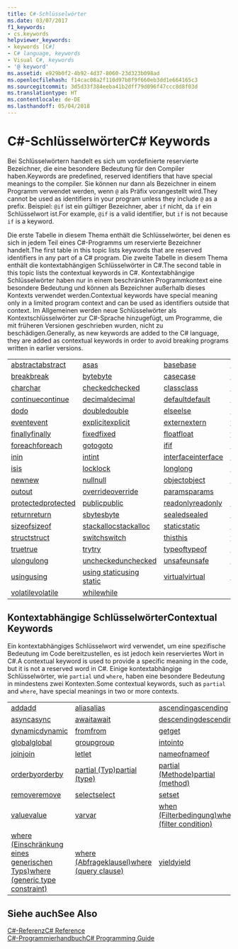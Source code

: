 ```yaml
---
title: C#-Schlüsselwörter
ms.date: 03/07/2017
f1_keywords:
- cs.keywords
helpviewer_keywords:
- keywords [C#]
- C# language, keywords
- Visual C#, keywords
- '@ keyword'
ms.assetid: e929b0f2-4b92-4d37-8060-23d323b098ad
ms.openlocfilehash: f14cac08a2f110d97b8f9f660eb3dd1e664165c3
ms.sourcegitcommit: 3d5d33f384eeba41b2dff79d096f47ccc8d8f03d
ms.translationtype: HT
ms.contentlocale: de-DE
ms.lasthandoff: 05/04/2018
---
```

# <a name="c-keywords"></a><span data-ttu-id="b9bc5-102">C#-Schlüsselwörter</span><span class="sxs-lookup"><span data-stu-id="b9bc5-102">C# Keywords</span></span>
<span data-ttu-id="b9bc5-103">Bei Schlüsselwörtern handelt es sich um vordefinierte reservierte Bezeichner, die eine besondere Bedeutung für den Compiler haben.</span><span class="sxs-lookup"><span data-stu-id="b9bc5-103">Keywords are predefined, reserved identifiers that have special meanings to the compiler.</span></span> <span data-ttu-id="b9bc5-104">Sie können nur dann als Bezeichner in einem Programm verwendet werden, wenn `@` als Präfix vorangestellt wird.</span><span class="sxs-lookup"><span data-stu-id="b9bc5-104">They cannot be used as identifiers in your program unless they include `@` as a prefix.</span></span> <span data-ttu-id="b9bc5-105">Beispiel: `@if` ist ein gültiger Bezeichner, aber `if` nicht, da `if` ein Schlüsselwort ist.</span><span class="sxs-lookup"><span data-stu-id="b9bc5-105">For example, `@if` is a valid identifier, but `if` is not because `if` is a keyword.</span></span>  
  
 <span data-ttu-id="b9bc5-106">Die erste Tabelle in diesem Thema enthält die Schlüsselwörter, bei denen es sich in jedem Teil eines C#-Programms um reservierte Bezeichner handelt.</span><span class="sxs-lookup"><span data-stu-id="b9bc5-106">The first table in this topic lists keywords that are reserved identifiers in any part of a C# program.</span></span> <span data-ttu-id="b9bc5-107">Die zweite Tabelle in diesem Thema enthält die kontextabhängigen Schlüsselwörter in C#.</span><span class="sxs-lookup"><span data-stu-id="b9bc5-107">The second table in this topic lists the contextual keywords in C#.</span></span> <span data-ttu-id="b9bc5-108">Kontextabhängige Schlüsselwörter haben nur in einem beschränkten Programmkontext eine besondere Bedeutung und können als Bezeichner außerhalb dieses Kontexts verwendet werden.</span><span class="sxs-lookup"><span data-stu-id="b9bc5-108">Contextual keywords have special meaning only in a limited program context and can be used as identifiers outside that context.</span></span> <span data-ttu-id="b9bc5-109">Im Allgemeinen werden neue Schlüsselwörter als Kontextschlüsselwörter zur C#-Sprache hinzugefügt, um Programme, die mit früheren Versionen geschrieben wurden, nicht zu beschädigen.</span><span class="sxs-lookup"><span data-stu-id="b9bc5-109">Generally, as new keywords are added to the C# language, they are added as contextual keywords in order to avoid breaking programs written in earlier versions.</span></span>  
  
|||||  
|---|---|---|---|  
|[<span data-ttu-id="b9bc5-110">abstract</span><span class="sxs-lookup"><span data-stu-id="b9bc5-110">abstract</span></span>](../../../csharp/language-reference/keywords/abstract.md)|[<span data-ttu-id="b9bc5-111">as</span><span class="sxs-lookup"><span data-stu-id="b9bc5-111">as</span></span>](../../../csharp/language-reference/keywords/as.md)|[<span data-ttu-id="b9bc5-112">base</span><span class="sxs-lookup"><span data-stu-id="b9bc5-112">base</span></span>](../../../csharp/language-reference/keywords/base.md)|[<span data-ttu-id="b9bc5-113">bool</span><span class="sxs-lookup"><span data-stu-id="b9bc5-113">bool</span></span>](../../../csharp/language-reference/keywords/bool.md)|  
|[<span data-ttu-id="b9bc5-114">break</span><span class="sxs-lookup"><span data-stu-id="b9bc5-114">break</span></span>](../../../csharp/language-reference/keywords/break.md)|[<span data-ttu-id="b9bc5-115">byte</span><span class="sxs-lookup"><span data-stu-id="b9bc5-115">byte</span></span>](../../../csharp/language-reference/keywords/byte.md)|[<span data-ttu-id="b9bc5-116">case</span><span class="sxs-lookup"><span data-stu-id="b9bc5-116">case</span></span>](../../../csharp/language-reference/keywords/switch.md)|[<span data-ttu-id="b9bc5-117">catch</span><span class="sxs-lookup"><span data-stu-id="b9bc5-117">catch</span></span>](../../../csharp/language-reference/keywords/try-catch.md)|  
|[<span data-ttu-id="b9bc5-118">char</span><span class="sxs-lookup"><span data-stu-id="b9bc5-118">char</span></span>](../../../csharp/language-reference/keywords/char.md)|[<span data-ttu-id="b9bc5-119">checked</span><span class="sxs-lookup"><span data-stu-id="b9bc5-119">checked</span></span>](../../../csharp/language-reference/keywords/checked.md)|[<span data-ttu-id="b9bc5-120">class</span><span class="sxs-lookup"><span data-stu-id="b9bc5-120">class</span></span>](../../../csharp/language-reference/keywords/class.md)|[<span data-ttu-id="b9bc5-121">const</span><span class="sxs-lookup"><span data-stu-id="b9bc5-121">const</span></span>](../../../csharp/language-reference/keywords/const.md)|  
|[<span data-ttu-id="b9bc5-122">continue</span><span class="sxs-lookup"><span data-stu-id="b9bc5-122">continue</span></span>](../../../csharp/language-reference/keywords/continue.md)|[<span data-ttu-id="b9bc5-123">decimal</span><span class="sxs-lookup"><span data-stu-id="b9bc5-123">decimal</span></span>](../../../csharp/language-reference/keywords/decimal.md)|[<span data-ttu-id="b9bc5-124">default</span><span class="sxs-lookup"><span data-stu-id="b9bc5-124">default</span></span>](../../../csharp/language-reference/keywords/default.md)|[<span data-ttu-id="b9bc5-125">delegate</span><span class="sxs-lookup"><span data-stu-id="b9bc5-125">delegate</span></span>](../../../csharp/language-reference/keywords/delegate.md)|  
|[<span data-ttu-id="b9bc5-126">do</span><span class="sxs-lookup"><span data-stu-id="b9bc5-126">do</span></span>](../../../csharp/language-reference/keywords/do.md)|[<span data-ttu-id="b9bc5-127">double</span><span class="sxs-lookup"><span data-stu-id="b9bc5-127">double</span></span>](../../../csharp/language-reference/keywords/double.md)|[<span data-ttu-id="b9bc5-128">else</span><span class="sxs-lookup"><span data-stu-id="b9bc5-128">else</span></span>](../../../csharp/language-reference/keywords/if-else.md)|[<span data-ttu-id="b9bc5-129">enum</span><span class="sxs-lookup"><span data-stu-id="b9bc5-129">enum</span></span>](../../../csharp/language-reference/keywords/enum.md)|  
|[<span data-ttu-id="b9bc5-130">event</span><span class="sxs-lookup"><span data-stu-id="b9bc5-130">event</span></span>](../../../csharp/language-reference/keywords/event.md)|[<span data-ttu-id="b9bc5-131">explicit</span><span class="sxs-lookup"><span data-stu-id="b9bc5-131">explicit</span></span>](../../../csharp/language-reference/keywords/explicit.md)|[<span data-ttu-id="b9bc5-132">extern</span><span class="sxs-lookup"><span data-stu-id="b9bc5-132">extern</span></span>](../../../csharp/language-reference/keywords/extern.md)|[<span data-ttu-id="b9bc5-133">false</span><span class="sxs-lookup"><span data-stu-id="b9bc5-133">false</span></span>](../../../csharp/language-reference/keywords/false.md)|  
|[<span data-ttu-id="b9bc5-134">finally</span><span class="sxs-lookup"><span data-stu-id="b9bc5-134">finally</span></span>](../../../csharp/language-reference/keywords/try-finally.md)|[<span data-ttu-id="b9bc5-135">fixed</span><span class="sxs-lookup"><span data-stu-id="b9bc5-135">fixed</span></span>](../../../csharp/language-reference/keywords/fixed-statement.md)|[<span data-ttu-id="b9bc5-136">float</span><span class="sxs-lookup"><span data-stu-id="b9bc5-136">float</span></span>](../../../csharp/language-reference/keywords/float.md)|[<span data-ttu-id="b9bc5-137">for</span><span class="sxs-lookup"><span data-stu-id="b9bc5-137">for</span></span>](../../../csharp/language-reference/keywords/for.md)|  
|[<span data-ttu-id="b9bc5-138">foreach</span><span class="sxs-lookup"><span data-stu-id="b9bc5-138">foreach</span></span>](../../../csharp/language-reference/keywords/foreach-in.md)|[<span data-ttu-id="b9bc5-139">goto</span><span class="sxs-lookup"><span data-stu-id="b9bc5-139">goto</span></span>](../../../csharp/language-reference/keywords/goto.md)|[<span data-ttu-id="b9bc5-140">if</span><span class="sxs-lookup"><span data-stu-id="b9bc5-140">if</span></span>](../../../csharp/language-reference/keywords/if-else.md)|[<span data-ttu-id="b9bc5-141">implicit</span><span class="sxs-lookup"><span data-stu-id="b9bc5-141">implicit</span></span>](../../../csharp/language-reference/keywords/implicit.md)|  
|[<span data-ttu-id="b9bc5-142">in</span><span class="sxs-lookup"><span data-stu-id="b9bc5-142">in</span></span>](../../../csharp/language-reference/keywords/in.md)|[<span data-ttu-id="b9bc5-143">int</span><span class="sxs-lookup"><span data-stu-id="b9bc5-143">int</span></span>](../../../csharp/language-reference/keywords/int.md)|[<span data-ttu-id="b9bc5-144">interface</span><span class="sxs-lookup"><span data-stu-id="b9bc5-144">interface</span></span>](../../../csharp/language-reference/keywords/interface.md)|[<span data-ttu-id="b9bc5-145">internal</span><span class="sxs-lookup"><span data-stu-id="b9bc5-145">internal</span></span>](../../../csharp/language-reference/keywords/internal.md)|
|[<span data-ttu-id="b9bc5-146">is</span><span class="sxs-lookup"><span data-stu-id="b9bc5-146">is</span></span>](../../../csharp/language-reference/keywords/is.md)|[<span data-ttu-id="b9bc5-147">lock</span><span class="sxs-lookup"><span data-stu-id="b9bc5-147">lock</span></span>](../../../csharp/language-reference/keywords/lock-statement.md)|[<span data-ttu-id="b9bc5-148">long</span><span class="sxs-lookup"><span data-stu-id="b9bc5-148">long</span></span>](../../../csharp/language-reference/keywords/long.md)|[<span data-ttu-id="b9bc5-149">namespace</span><span class="sxs-lookup"><span data-stu-id="b9bc5-149">namespace</span></span>](../../../csharp/language-reference/keywords/namespace.md)|
|[<span data-ttu-id="b9bc5-150">new</span><span class="sxs-lookup"><span data-stu-id="b9bc5-150">new</span></span>](../../../csharp/language-reference/keywords/new.md)|[<span data-ttu-id="b9bc5-151">null</span><span class="sxs-lookup"><span data-stu-id="b9bc5-151">null</span></span>](../../../csharp/language-reference/keywords/null.md)|[<span data-ttu-id="b9bc5-152">object</span><span class="sxs-lookup"><span data-stu-id="b9bc5-152">object</span></span>](../../../csharp/language-reference/keywords/object.md)|[<span data-ttu-id="b9bc5-153">operator</span><span class="sxs-lookup"><span data-stu-id="b9bc5-153">operator</span></span>](../../../csharp/language-reference/keywords/operator.md)|
|[<span data-ttu-id="b9bc5-154">out</span><span class="sxs-lookup"><span data-stu-id="b9bc5-154">out</span></span>](../../../csharp/language-reference/keywords/out.md)|[<span data-ttu-id="b9bc5-155">override</span><span class="sxs-lookup"><span data-stu-id="b9bc5-155">override</span></span>](../../../csharp/language-reference/keywords/override.md)|[<span data-ttu-id="b9bc5-156">params</span><span class="sxs-lookup"><span data-stu-id="b9bc5-156">params</span></span>](../../../csharp/language-reference/keywords/params.md)|[<span data-ttu-id="b9bc5-157">private</span><span class="sxs-lookup"><span data-stu-id="b9bc5-157">private</span></span>](../../../csharp/language-reference/keywords/private.md)|
|[<span data-ttu-id="b9bc5-158">protected</span><span class="sxs-lookup"><span data-stu-id="b9bc5-158">protected</span></span>](../../../csharp/language-reference/keywords/protected.md)|[<span data-ttu-id="b9bc5-159">public</span><span class="sxs-lookup"><span data-stu-id="b9bc5-159">public</span></span>](../../../csharp/language-reference/keywords/public.md)|[<span data-ttu-id="b9bc5-160">readonly</span><span class="sxs-lookup"><span data-stu-id="b9bc5-160">readonly</span></span>](../../../csharp/language-reference/keywords/readonly.md)|[<span data-ttu-id="b9bc5-161">ref</span><span class="sxs-lookup"><span data-stu-id="b9bc5-161">ref</span></span>](../../../csharp/language-reference/keywords/ref.md)|
|[<span data-ttu-id="b9bc5-162">return</span><span class="sxs-lookup"><span data-stu-id="b9bc5-162">return</span></span>](../../../csharp/language-reference/keywords/return.md)|[<span data-ttu-id="b9bc5-163">sbyte</span><span class="sxs-lookup"><span data-stu-id="b9bc5-163">sbyte</span></span>](../../../csharp/language-reference/keywords/sbyte.md)|[<span data-ttu-id="b9bc5-164">sealed</span><span class="sxs-lookup"><span data-stu-id="b9bc5-164">sealed</span></span>](../../../csharp/language-reference/keywords/sealed.md)|[<span data-ttu-id="b9bc5-165">short</span><span class="sxs-lookup"><span data-stu-id="b9bc5-165">short</span></span>](../../../csharp/language-reference/keywords/short.md)||
[<span data-ttu-id="b9bc5-166">sizeof</span><span class="sxs-lookup"><span data-stu-id="b9bc5-166">sizeof</span></span>](../../../csharp/language-reference/keywords/sizeof.md)|[<span data-ttu-id="b9bc5-167">stackalloc</span><span class="sxs-lookup"><span data-stu-id="b9bc5-167">stackalloc</span></span>](../../../csharp/language-reference/keywords/stackalloc.md)|[<span data-ttu-id="b9bc5-168">static</span><span class="sxs-lookup"><span data-stu-id="b9bc5-168">static</span></span>](../../../csharp/language-reference/keywords/static.md)|[<span data-ttu-id="b9bc5-169">string</span><span class="sxs-lookup"><span data-stu-id="b9bc5-169">string</span></span>](../../../csharp/language-reference/keywords/string.md)|
|[<span data-ttu-id="b9bc5-170">struct</span><span class="sxs-lookup"><span data-stu-id="b9bc5-170">struct</span></span>](../../../csharp/language-reference/keywords/struct.md)|[<span data-ttu-id="b9bc5-171">switch</span><span class="sxs-lookup"><span data-stu-id="b9bc5-171">switch</span></span>](../../../csharp/language-reference/keywords/switch.md)|[<span data-ttu-id="b9bc5-172">this</span><span class="sxs-lookup"><span data-stu-id="b9bc5-172">this</span></span>](../../../csharp/language-reference/keywords/this.md)|[<span data-ttu-id="b9bc5-173">throw</span><span class="sxs-lookup"><span data-stu-id="b9bc5-173">throw</span></span>](../../../csharp/language-reference/keywords/throw.md)|
|[<span data-ttu-id="b9bc5-174">true</span><span class="sxs-lookup"><span data-stu-id="b9bc5-174">true</span></span>](../../../csharp/language-reference/keywords/true.md)|[<span data-ttu-id="b9bc5-175">try</span><span class="sxs-lookup"><span data-stu-id="b9bc5-175">try</span></span>](../../../csharp/language-reference/keywords/try-catch.md)|[<span data-ttu-id="b9bc5-176">typeof</span><span class="sxs-lookup"><span data-stu-id="b9bc5-176">typeof</span></span>](../../../csharp/language-reference/keywords/typeof.md)|[<span data-ttu-id="b9bc5-177">uint</span><span class="sxs-lookup"><span data-stu-id="b9bc5-177">uint</span></span>](../../../csharp/language-reference/keywords/uint.md)|
|[<span data-ttu-id="b9bc5-178">ulong</span><span class="sxs-lookup"><span data-stu-id="b9bc5-178">ulong</span></span>](../../../csharp/language-reference/keywords/ulong.md)|[<span data-ttu-id="b9bc5-179">unchecked</span><span class="sxs-lookup"><span data-stu-id="b9bc5-179">unchecked</span></span>](../../../csharp/language-reference/keywords/unchecked.md)|[<span data-ttu-id="b9bc5-180">unsafe</span><span class="sxs-lookup"><span data-stu-id="b9bc5-180">unsafe</span></span>](../../../csharp/language-reference/keywords/unsafe.md)|[<span data-ttu-id="b9bc5-181">ushort</span><span class="sxs-lookup"><span data-stu-id="b9bc5-181">ushort</span></span>](../../../csharp/language-reference/keywords/ushort.md)|
|[<span data-ttu-id="b9bc5-182">using</span><span class="sxs-lookup"><span data-stu-id="b9bc5-182">using</span></span>](../../../csharp/language-reference/keywords/using.md)|[<span data-ttu-id="b9bc5-183">using static</span><span class="sxs-lookup"><span data-stu-id="b9bc5-183">using static</span></span>](using-static.md)|[<span data-ttu-id="b9bc5-184">virtual</span><span class="sxs-lookup"><span data-stu-id="b9bc5-184">virtual</span></span>](../../../csharp/language-reference/keywords/virtual.md)|[<span data-ttu-id="b9bc5-185">void</span><span class="sxs-lookup"><span data-stu-id="b9bc5-185">void</span></span>](../../../csharp/language-reference/keywords/void.md)|
|[<span data-ttu-id="b9bc5-186">volatile</span><span class="sxs-lookup"><span data-stu-id="b9bc5-186">volatile</span></span>](../../../csharp/language-reference/keywords/volatile.md)|[<span data-ttu-id="b9bc5-187">while</span><span class="sxs-lookup"><span data-stu-id="b9bc5-187">while</span></span>](../../../csharp/language-reference/keywords/while.md)|

## <a name="contextual-keywords"></a><span data-ttu-id="b9bc5-188">Kontextabhängige Schlüsselwörter</span><span class="sxs-lookup"><span data-stu-id="b9bc5-188">Contextual Keywords</span></span>  
 <span data-ttu-id="b9bc5-189">Ein kontextabhängiges Schlüsselwort wird verwendet, um eine spezifische Bedeutung im Code bereitzustellen, es ist jedoch kein reserviertes Wort in C#.</span><span class="sxs-lookup"><span data-stu-id="b9bc5-189">A contextual keyword is used to provide a specific meaning in the code, but it is not a reserved word in C#.</span></span> <span data-ttu-id="b9bc5-190">Einige kontextabhängige Schlüsselwörter, wie `partial` und `where`, haben eine besondere Bedeutung in mindestens zwei Kontexten.</span><span class="sxs-lookup"><span data-stu-id="b9bc5-190">Some contextual keywords, such as `partial` and `where`, have special meanings in two or more contexts.</span></span>  
  
||||  
|---|---|---|  
|[<span data-ttu-id="b9bc5-191">add</span><span class="sxs-lookup"><span data-stu-id="b9bc5-191">add</span></span>](../../../csharp/language-reference/keywords/add.md)|[<span data-ttu-id="b9bc5-192">alias</span><span class="sxs-lookup"><span data-stu-id="b9bc5-192">alias</span></span>](../../../csharp/language-reference/keywords/extern-alias.md)|[<span data-ttu-id="b9bc5-193">ascending</span><span class="sxs-lookup"><span data-stu-id="b9bc5-193">ascending</span></span>](../../../csharp/language-reference/keywords/ascending.md)|  
|[<span data-ttu-id="b9bc5-194">async</span><span class="sxs-lookup"><span data-stu-id="b9bc5-194">async</span></span>](../../../csharp/language-reference/keywords/async.md)|[<span data-ttu-id="b9bc5-195">await</span><span class="sxs-lookup"><span data-stu-id="b9bc5-195">await</span></span>](../../../csharp/language-reference/keywords/await.md)|[<span data-ttu-id="b9bc5-196">descending</span><span class="sxs-lookup"><span data-stu-id="b9bc5-196">descending</span></span>](../../../csharp/language-reference/keywords/descending.md)|  
|[<span data-ttu-id="b9bc5-197">dynamic</span><span class="sxs-lookup"><span data-stu-id="b9bc5-197">dynamic</span></span>](../../../csharp/language-reference/keywords/dynamic.md)|[<span data-ttu-id="b9bc5-198">from</span><span class="sxs-lookup"><span data-stu-id="b9bc5-198">from</span></span>](../../../csharp/language-reference/keywords/from-clause.md)|[<span data-ttu-id="b9bc5-199">get</span><span class="sxs-lookup"><span data-stu-id="b9bc5-199">get</span></span>](../../../csharp/language-reference/keywords/get.md)|  
|[<span data-ttu-id="b9bc5-200">global</span><span class="sxs-lookup"><span data-stu-id="b9bc5-200">global</span></span>](../../../csharp/language-reference/keywords/global.md)|[<span data-ttu-id="b9bc5-201">group</span><span class="sxs-lookup"><span data-stu-id="b9bc5-201">group</span></span>](../../../csharp/language-reference/keywords/group-clause.md)|[<span data-ttu-id="b9bc5-202">into</span><span class="sxs-lookup"><span data-stu-id="b9bc5-202">into</span></span>](../../../csharp/language-reference/keywords/into.md)|  
|[<span data-ttu-id="b9bc5-203">join</span><span class="sxs-lookup"><span data-stu-id="b9bc5-203">join</span></span>](../../../csharp/language-reference/keywords/join-clause.md)|[<span data-ttu-id="b9bc5-204">let</span><span class="sxs-lookup"><span data-stu-id="b9bc5-204">let</span></span>](../../../csharp/language-reference/keywords/let-clause.md)|[<span data-ttu-id="b9bc5-205">nameof</span><span class="sxs-lookup"><span data-stu-id="b9bc5-205">nameof</span></span>](nameof.md)|   
|[<span data-ttu-id="b9bc5-206">orderby</span><span class="sxs-lookup"><span data-stu-id="b9bc5-206">orderby</span></span>](../../../csharp/language-reference/keywords/orderby-clause.md)|[<span data-ttu-id="b9bc5-207">partial (Typ)</span><span class="sxs-lookup"><span data-stu-id="b9bc5-207">partial (type)</span></span>](../../../csharp/language-reference/keywords/partial-type.md)|[<span data-ttu-id="b9bc5-208">partial (Methode)</span><span class="sxs-lookup"><span data-stu-id="b9bc5-208">partial (method)</span></span>](../../../csharp/language-reference/keywords/partial-method.md)|   
|[<span data-ttu-id="b9bc5-209">remove</span><span class="sxs-lookup"><span data-stu-id="b9bc5-209">remove</span></span>](../../../csharp/language-reference/keywords/remove.md)|[<span data-ttu-id="b9bc5-210">select</span><span class="sxs-lookup"><span data-stu-id="b9bc5-210">select</span></span>](../../../csharp/language-reference/keywords/select-clause.md)|[<span data-ttu-id="b9bc5-211">set</span><span class="sxs-lookup"><span data-stu-id="b9bc5-211">set</span></span>](../../../csharp/language-reference/keywords/set.md)|   
|[<span data-ttu-id="b9bc5-212">value</span><span class="sxs-lookup"><span data-stu-id="b9bc5-212">value</span></span>](../../../csharp/language-reference/keywords/value.md)|[<span data-ttu-id="b9bc5-213">var</span><span class="sxs-lookup"><span data-stu-id="b9bc5-213">var</span></span>](../../../csharp/language-reference/keywords/var.md)|[<span data-ttu-id="b9bc5-214">when (Filterbedingung)</span><span class="sxs-lookup"><span data-stu-id="b9bc5-214">when (filter condition)</span></span>](when.md)|   
|[<span data-ttu-id="b9bc5-215">where (Einschränkung eines generischen Typs)</span><span class="sxs-lookup"><span data-stu-id="b9bc5-215">where (generic type constraint)</span></span>](../../../csharp/language-reference/keywords/where-generic-type-constraint.md)|[<span data-ttu-id="b9bc5-216">where (Abfrageklausel)</span><span class="sxs-lookup"><span data-stu-id="b9bc5-216">where (query clause)</span></span>](../../../csharp/language-reference/keywords/where-clause.md)|[<span data-ttu-id="b9bc5-217">yield</span><span class="sxs-lookup"><span data-stu-id="b9bc5-217">yield</span></span>](../../../csharp/language-reference/keywords/yield.md)|  
  
## <a name="see-also"></a><span data-ttu-id="b9bc5-218">Siehe auch</span><span class="sxs-lookup"><span data-stu-id="b9bc5-218">See Also</span></span>  
 [<span data-ttu-id="b9bc5-219">C#-Referenz</span><span class="sxs-lookup"><span data-stu-id="b9bc5-219">C# Reference</span></span>](../../../csharp/language-reference/index.md)  
 [<span data-ttu-id="b9bc5-220">C#-Programmierhandbuch</span><span class="sxs-lookup"><span data-stu-id="b9bc5-220">C# Programming Guide</span></span>](../../../csharp/programming-guide/index.md)
